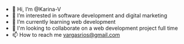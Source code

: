 - 👋 Hi, I’m @Karina-V
- 👀 I’m interested in software development and digital marketing
- 🌱 I’m currently learning web development 
- 💞️ I'm looking to collaborate on a web development project full time
- 📫 How to reach me vargasrios@gmail.com

<!---
Karina-V/Karina-V is a ✨ special ✨ repository because its `README.md` (this file) appears on your GitHub profile.
You can click the Preview link to take a look at your changes.
--->
